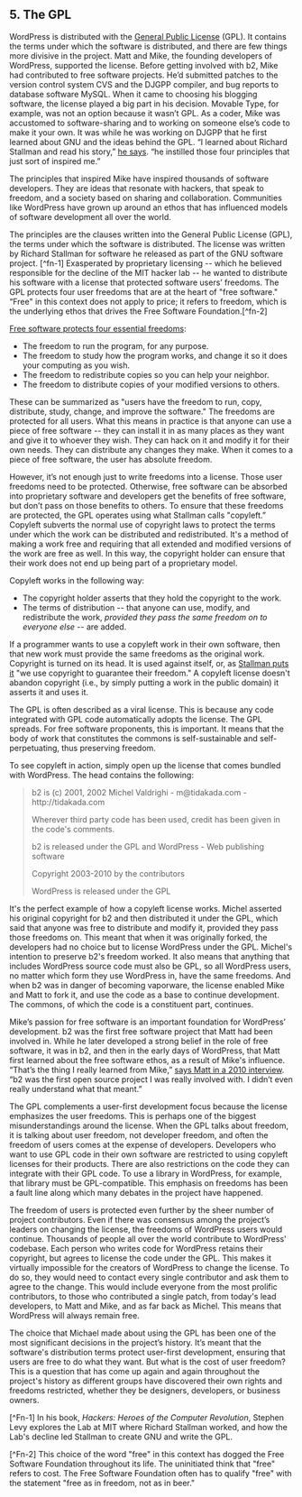 ## 5. The GPL

WordPress is distributed with the <a href="http://www.gnu.org/licenses/gpl-2.0.html">General Public License</a> (GPL). It contains the terms under which the software is distributed, and there are few things more divisive in the project. Matt and Mike, the founding developers of WordPress, supported the license. Before getting involved with b2, Mike had contributed to free software projects. He’d submitted patches to the version control system CVS and the DJGPP compiler, and bug reports to database software MySQL. When it came to choosing his blogging software, the license played a big part in his decision. Movable Type, for example, was not an option because it wasn’t GPL. As a coder, Mike was accustomed to software-sharing and to working on someone else’s code to make it your own. It was while he was working on DJGPP that he first learned about GNU and the ideas behind the GPL. “I learned about Richard Stallman and read his story,” <a href="http://archive.wordpress.org/interviews/2013_03_26_Little.html#L154">he says</a>. “he instilled those four principles that just sort of inspired me.”

The principles that inspired Mike have inspired thousands of software developers. They are ideas that resonate with hackers, that speak to freedom, and a society based on sharing and collaboration. Communities like WordPress have grown up around an ethos that has influenced models of software development all over the world. 

The principles are the clauses written into the General Public License (GPL), the terms under which the software is distributed. The license was written by Richard Stallman for software he released as part of the GNU software project. [^fn-1] Exasperated by proprietary licensing -- which he believed responsible for the decline of the MIT hacker lab -- he wanted to distribute his software with a license that protected software users’ freedoms. The GPL protects four user freedoms that are at the heart of "free software." “Free" in this context does not apply to price; it refers to freedom, which is the underlying ethos that drives the Free Software Foundation.[^fn-2]

<a href="http://www.gnu.org/philosophy/free-sw.html">Free software protects four essential freedoms</a>:

<ul>
<li>The freedom to run the program, for any purpose.</li>
<li>The freedom to study how the program works, and change it so it does your computing as you wish.</li>
<li>The freedom to redistribute copies so you can help your neighbor.</li>
<li>The freedom to distribute copies of your modified versions to others.</li>
</ul> 

These can be summarized as "users have the freedom to run, copy, distribute, study, change, and improve the software." The freedoms are protected for all users. What this means in practice is that anyone can use a piece of free software -- they can install it in as many places as they want and give it to whoever they wish. They can hack on it and modify it for their own needs. They can distribute any changes they make. When it comes to a piece of free software, the user has absolute freedom. 

However, it’s not enough just to write freedoms into a license. Those user freedoms need to be protected. Otherwise, free software can be absorbed into proprietary software and developers get the benefits of free software, but don’t pass on those benefits to others. To ensure that these freedoms are protected, the GPL operates using what Stallman calls "copyleft.” Copyleft subverts the normal use of copyright laws to protect the terms under which the work can be distributed and redistributed. It's a method of making a work free and requiring that all extended and modified versions of the work are free as well. In this way, the copyright holder can ensure that their work does not end up being part of a proprietary model.

Copyleft works in the following way:
<ul>
<li>The copyright holder asserts that they hold the copyright to the work.</li>
<li>The terms of distribution -- that anyone can use, modify, and redistribute the work, <em>provided they pass the same freedom on to everyone else</em> -- are added.</li>
</ul>

If a programmer wants to use a copyleft work in their own software, then that new work must provide the same freedoms as the original work. Copyright is turned on its head. It is used against itself, or, as <a href="http://www.gnu.org/copyleft/">Stallman puts it</a> "we use copyright to guarantee their freedom." A copyleft license doesn't abandon copyright (i.e., by simply putting a work in the public domain) it asserts it and uses it. 

The GPL is often described as a viral license. This is because any code integrated with GPL code automatically adopts the license. The GPL spreads. For free software proponents, this is important. It means that the body of work that constitutes the commons is self-sustainable and self-perpetuating, thus preserving freedom.

To see copyleft in action, simply open up the license that comes bundled with WordPress. The head contains the following:

<blockquote>b2 is (c) 2001, 2002 Michel Valdrighi - m@tidakada.com -
  http://tidakada.com

Wherever third party code has been used, credit has been given in the code's comments.

b2 is released under the GPL and WordPress - Web publishing software

Copyright 2003-2010 by the contributors

WordPress is released under the GPL</blockquote>


It's the perfect example of how a copyleft license works. Michel asserted his original copyright for b2 and then distributed it under the GPL, which said that anyone was free to distribute and modify it, provided they pass those freedoms on. This meant that when it was originally forked, the developers had no choice but to license WordPress under the GPL. Michel's intention to preserve b2's freedom worked. It also means that anything that includes WordPress source code must also be GPL, so all WordPress users, no matter which form they use WordPress in, have the same freedoms. And when b2 was in danger of becoming vaporware, the license enabled Mike and Matt to fork it, and use the code as a base to continue development. The commons, of which the code is a constituent part, continues. 

Mike’s passion for free software is an important foundation for WordPress’ development. b2 was the first free software project that Matt had been involved in. While he later developed a strong belief in the role of free software, it was in b2, and then in the early days of WordPress, that Matt first learned about the free software ethos, as a result of Mike's influence. “That’s the thing I really learned from Mike,” <a href="http://wordpress.tv/2010/03/09/mullenweg-little-wordpress-interview/">says Matt in a 2010 interview</a>. “b2 was the first open source project I was really involved with. I didn’t even really understand what that meant.”

The GPL complements a user-first development focus because the license emphasizes the user freedoms. This is perhaps one of the biggest misunderstandings around the license. When the GPL talks about freedom, it is talking about user freedom, not developer freedom, and often the freedom of users comes at the expense of developers. Developers who want to use GPL code in their own software are restricted to using copyleft licenses for their products. There are also restrictions on the code they can integrate with their GPL code. To use a library in WordPress, for example, that library must be GPL-compatible. This emphasis on freedoms has been a fault line along which many debates in the project have happened.

The freedom of users is protected even further by the sheer number of project contributors. Even if there was consensus among the project’s leaders on changing the license, the freedoms of WordPress users would continue.  Thousands of people all over the world contribute to WordPress' codebase. Each person who writes code for WordPress retains their copyright, but agrees to license the code under the GPL. This makes it virtually impossible for the creators of WordPress to change the license. To do so, they would need to contact every single contributor and ask them to agree to the change. This would include everyone from the most prolific contributors, to those who contributed a single patch, from today's lead developers, to Matt and Mike, and as far back as Michel. This means that WordPress will always remain free.

The choice that Michael made about using the GPL has been one of the most significant decisions in the project’s history. It’s meant that the software's distribution terms protect user-first development, ensuring that users are free to do what they want. But what is the cost of user freedom? This is a question that has come up again and again throughout the project's history as different groups have discovered their own rights and freedoms restricted, whether they be designers, developers, or business owners.

[^Fn-1] In his book, <em>Hackers: Heroes of the Computer Revolution</em>, Stephen Levy explores the Lab at MIT where Richard Stallman worked, and how the Lab's decline led Stallman to create GNU and write the GPL.

[^Fn-2] This choice of the word "free" in this context has dogged the Free Software Foundation throughout its life. The uninitiated think that "free" refers to cost. The Free Software Foundation often has to qualify "free" with the statement "free as in freedom, not as in beer." 
